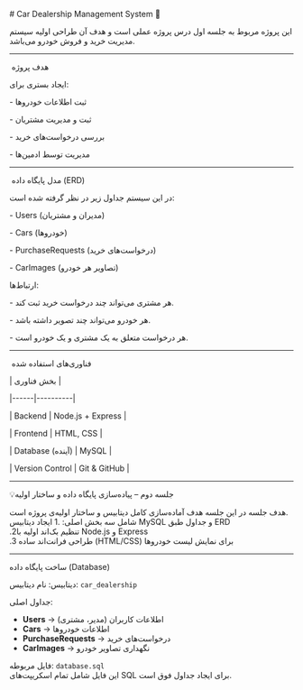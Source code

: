 \# Car Dealership Management System 🚗



این پروژه مربوط به جلسه اول درس پروژه عملی است و هدف آن طراحی اولیه سیستم مدیریت خرید و فروش خودرو می‌باشد.



---



&nbsp;هدف پروژه

ایجاد بستری برای:

\- ثبت اطلاعات خودروها

\- ثبت و مدیریت مشتریان

\- بررسی درخواست‌های خرید

\- مدیریت توسط ادمین‌ها



---



&nbsp;مدل پایگاه داده (ERD)

در این سیستم جداول زیر در نظر گرفته شده است:

\- Users (مدیران و مشتریان)

\- Cars (خودروها)

\- PurchaseRequests (درخواست‌های خرید)

\- CarImages (تصاویر هر خودرو)



ارتباط‌ها:

\- هر مشتری می‌تواند چند درخواست خرید ثبت کند.

\- هر خودرو می‌تواند چند تصویر داشته باشد.

\- هر درخواست متعلق به یک مشتری و یک خودرو است.



---



&nbsp;فناوری‌های استفاده شده

| بخش  فناوری |

|------|----------|

| Backend | Node.js + Express |

| Frontend | HTML, CSS |

| Database (آینده) | MySQL |

| Version Control | Git \& GitHub |


---


💡جلسه دوم – پیاده‌سازی پایگاه داده و ساختار اولیه  

هدف جلسه
در این جلسه هدف آماده‌سازی کامل دیتابیس و ساختار اولیه‌ی پروژه است.  
شامل سه بخش اصلی:
 .1 ایجاد دیتابیس MySQL و جداول طبق ERD  
 .2تنظیم بک‌اند اولیه با Node.js و Express  
 .3 طراحی فرانت‌اند ساده (HTML/CSS) برای نمایش لیست خودروها  

---

ساخت پایگاه داده (Database)

دیتابیس:
نام دیتابیس: `car_dealership`

جداول اصلی:
- **Users** → اطلاعات کاربران (مدیر، مشتری)
- **Cars** → اطلاعات خودروها  
- **PurchaseRequests** → درخواست‌های خرید  
- **CarImages** → نگهداری تصاویر خودرو  

فایل مربوطه: `database.sql`  
این فایل شامل تمام اسکریپت‌های SQL برای ایجاد جداول فوق است.

